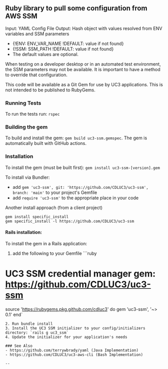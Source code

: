 ## Ruby library to pull some configuration from AWS SSM

Input: YAML Config File
Output: Hash object with values resolved from ENV variables and SSM parameters
- {!ENV: ENV_VAR_NAME !DEFAULT: value if not found}
- {!SSM: SSM_PATH !DEFAULT: value if not found}
- The default values are optional.

When testing on a developer desktop or in an automated test environment, the SSM parameters may not be available. It is important to have a method to override that configuration.

This code will be available as a Git Gem for use by UC3 applications.  This is not intended to be published to RubyGems.

### Running Tests
To run the tests run: `rspec`

### Building the gem
To build and install the gem: `gem build uc3-ssm.gemspec`.
The gem is automatically built with GitHub actions.

### Installation
To install the gem (must be built first): `gem install uc3-ssm-[version].gem`

To install via Bundler:
- add `gem 'uc3-ssm', git: 'https://github.com/CDLUC3/uc3-ssm', branch: 'main'` to your project's Gemfile
- add `require 'uc3-ssm'` to the appropriate place in your code

Another install approach (from a client project)
```
gem install specific_install
gem specific_install -l https://github.com/CDLUC3/uc3-ssm
```

#### Rails installation:
To install the gem in a Rails application:
1. add the following to your Gemfile ```ruby
  # UC3 SSM credential manager gem: https://github.com/CDLUC3/uc3-ssm
  source 'https://rubygems.pkg.github.com/cdluc3' do
    gem 'uc3-ssm', '~> 0.1'
  end`
  ```
2. Run bundle install
3. Install the UC3 SSM initializer to your config/initializers directory: `rails g uc3_ssm`
4. Update the initializer for your application's needs

### See Also
- https://github.com/terrywbrady/yaml (Java Implementation)
- https://github.com/CDLUC3/uc3-aws-cli (Bash Implementation)

--
